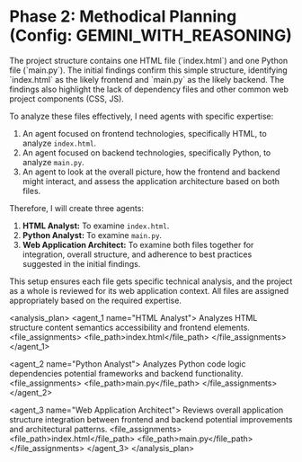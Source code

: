 # Phase 2: Methodical Planning (Config: GEMINI_WITH_REASONING)

<reasoning>
The project structure contains one HTML file (`index.html`) and one Python file (`main.py`). The initial findings confirm this simple structure, identifying `index.html` as the likely frontend and `main.py` as the likely backend. The findings also highlight the lack of dependency files and other common web project components (CSS, JS).

To analyze these files effectively, I need agents with specific expertise:
1.  An agent focused on frontend technologies, specifically HTML, to analyze `index.html`.
2.  An agent focused on backend technologies, specifically Python, to analyze `main.py`.
3.  An agent to look at the overall picture, how the frontend and backend might interact, and assess the application architecture based on both files.

Therefore, I will create three agents:
1.  **HTML Analyst:** To examine `index.html`.
2.  **Python Analyst:** To examine `main.py`.
3.  **Web Application Architect:** To examine both files together for integration, overall structure, and adherence to best practices suggested in the initial findings.

This setup ensures each file gets specific technical analysis, and the project as a whole is reviewed for its web application context. All files are assigned appropriately based on the required expertise.
</reasoning>

<analysis_plan>
<agent_1 name="HTML Analyst">
<description>Analyzes HTML structure content semantics accessibility and frontend elements.</description>
<file_assignments>
<file_path>index.html</file_path>
</file_assignments>
</agent_1>

<agent_2 name="Python Analyst">
<description>Analyzes Python code logic dependencies potential frameworks and backend functionality.</description>
<file_assignments>
<file_path>main.py</file_path>
</file_assignments>
</agent_2>

<agent_3 name="Web Application Architect">
<description>Reviews overall application structure integration between frontend and backend potential improvements and architectural patterns.</description>
<file_assignments>
<file_path>index.html</file_path>
<file_path>main.py</file_path>
</file_assignments>
</agent_3>
</analysis_plan>